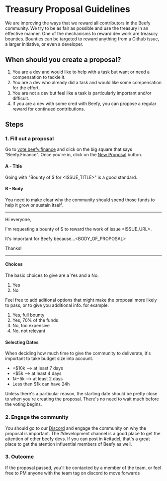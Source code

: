 # Treasury Proposal Guidelines
We are improving the ways that we reward all contributors in the Beefy community. We try to be as fair as possible and use the treasury in an effective manner.
One of the mechanisms to reward dev work are treasury bounties. Bounties can be targeted to reward anything from a Github issue, a larger initiative, or even a developer.

## When should you create a proposal?
1. You are a dev and would like to help with a task but want or need a compensation to tackle it. 
2. You are a dev who already did a task and would like some compensation for the effort.
3. You are not a dev but feel like a task is particularly important and/or difficult.
4. If you are a dev with some cred with Beefy, you can propose a regular reward for continued contributions. 

## Steps

### 1. Fill out a proposal
Go to [vote.beefy.finance](https://vote.beefy.finance) and click on the big square that says "Beefy.Finance". Once you're in, click on the [New Proposal](https://vote.beefy.finance/#/beefy/create) button.

#### A - Title
Going with "Bounty of $<AMOUNT> for <ISSUE_TITLE>" is a good standard.

#### B - Body

You need to make clear why the community should spend those funds to help it grow or sustain itself.

---

Hi everyone,

I'm requesting a bounty of $<AMOUNT> to reward the work of issue <ISSUE_URL>. 

It's important for Beefy because...<BODY_OF_PROPOSAL>
  
Thanks!

---


#### Choices

The basic choices to give are a Yes and a No.

1. Yes
2. No

Feel free to add aditional options that might make the proposal more likely to pass, or to give you additional info. for example:

1. Yes, full bounty 
2. Yes, 70% of the funds
3. No, too expensive
4. No, not relevant 

#### Selecting Dates 
When deciding how much time to give the community to deliverate, it's important to take budget size into account.

- +$10k --> at least 7 days
- +$5k --> at least 4 days
- $1k-$5k --> at least 2 days
- Less then $1k can have 24h 

Unless there's a particular reason, the starting date should be pretty close to when you're creating the proposal. There's no need to wait much before the voting begins.

### 2. Engage the community
You should go to our [Discord](https://discord.gg/yq8wfHd) and engage the community on why the proposal is important. 
The #development channel is a good place to get the attention of other beefy devs. If you can post in #citadel, that's a great place to get the atention influential members of Beefy as well.

### 3. Outcome
If the proposal passed, you'll be contacted by a member of the team, or feel free to PM anyone with the team tag on discord to move forwards

